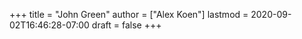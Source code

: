 +++
title = "John Green"
author = ["Alex Koen"]
lastmod = 2020-09-02T16:46:28-07:00
draft = false
+++
